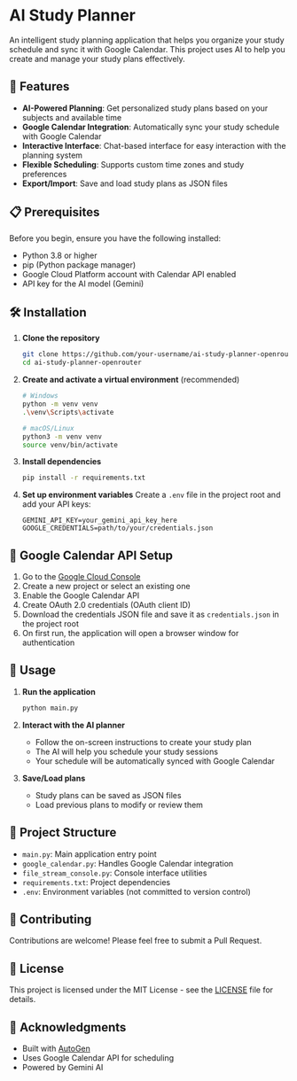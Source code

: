 # AI Study Planner

An intelligent study planning application that helps you organize your study schedule and sync it with Google Calendar. This project uses AI to help you create and manage your study plans effectively.

## 🚀 Features

- **AI-Powered Planning**: Get personalized study plans based on your subjects and available time
- **Google Calendar Integration**: Automatically sync your study schedule with Google Calendar
- **Interactive Interface**: Chat-based interface for easy interaction with the planning system
- **Flexible Scheduling**: Supports custom time zones and study preferences
- **Export/Import**: Save and load study plans as JSON files

## 📋 Prerequisites

Before you begin, ensure you have the following installed:

- Python 3.8 or higher
- pip (Python package manager)
- Google Cloud Platform account with Calendar API enabled
- API key for the AI model (Gemini)

## 🛠 Installation

1. **Clone the repository**
   ```bash
   git clone https://github.com/your-username/ai-study-planner-openrouter.git
   cd ai-study-planner-openrouter
   ```

2. **Create and activate a virtual environment** (recommended)
   ```bash
   # Windows
   python -m venv venv
   .\venv\Scripts\activate
   
   # macOS/Linux
   python3 -m venv venv
   source venv/bin/activate
   ```

3. **Install dependencies**
   ```bash
   pip install -r requirements.txt
   ```

4. **Set up environment variables**
   Create a `.env` file in the project root and add your API keys:
   ```
   GEMINI_API_KEY=your_gemini_api_key_here
   GOOGLE_CREDENTIALS=path/to/your/credentials.json
   ```

## 🔑 Google Calendar API Setup

1. Go to the [Google Cloud Console](https://console.cloud.google.com/)
2. Create a new project or select an existing one
3. Enable the Google Calendar API
4. Create OAuth 2.0 credentials (OAuth client ID)
5. Download the credentials JSON file and save it as `credentials.json` in the project root
6. On first run, the application will open a browser window for authentication

## 🚦 Usage

1. **Run the application**
   ```bash
   python main.py
   ```

2. **Interact with the AI planner**
   - Follow the on-screen instructions to create your study plan
   - The AI will help you schedule your study sessions
   - Your schedule will be automatically synced with Google Calendar

3. **Save/Load plans**
   - Study plans can be saved as JSON files
   - Load previous plans to modify or review them

## 📂 Project Structure

- `main.py`: Main application entry point
- `google_calendar.py`: Handles Google Calendar integration
- `file_stream_console.py`: Console interface utilities
- `requirements.txt`: Project dependencies
- `.env`: Environment variables (not committed to version control)

## 🤝 Contributing

Contributions are welcome! Please feel free to submit a Pull Request.

## 📄 License

This project is licensed under the MIT License - see the [LICENSE](LICENSE) file for details.

## 🙏 Acknowledgments

- Built with [AutoGen](https://github.com/microsoft/autogen)
- Uses Google Calendar API for scheduling
- Powered by Gemini AI
